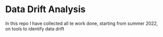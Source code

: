 # Data Drift Analysis
In this repo I have collected all te work done, starting from summer 2022, on tools to identify data drift
